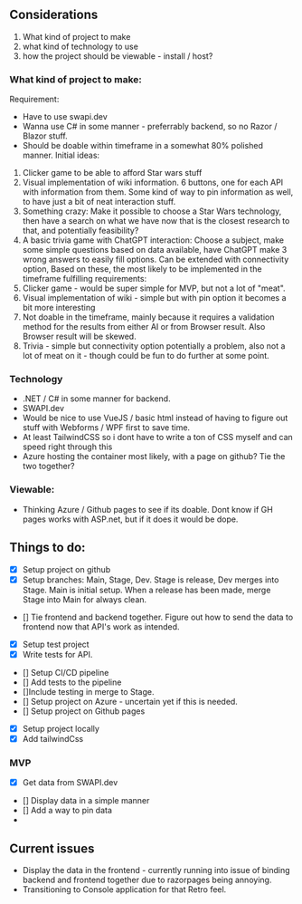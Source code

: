 ## Considerations
1. What kind of project to make
2. what kind of technology to use
3. how the project should be viewable - install / host?

### What kind of project to make:
Requirement:
- Have to use swapi.dev
- Wanna use C# in some manner - preferrably backend, so no Razor / Blazor stuff. 
- Should be doable within timeframe in a somewhat 80% polished manner.
Initial ideas:
1. Clicker game to be able to afford Star wars stuff
2. Visual implementation of wiki information. 6 buttons, one for each API with information from them. Some kind of way to pin information as well, to have just a bit of neat interaction stuff.
3. Something crazy: Make it possible to choose a Star Wars technology, then have a search on what we have now that is the closest research to that, and potentially feasibility?
4. A basic trivia game with ChatGPT interaction: Choose a subject, make some simple questions based on data available, have ChatGPT make 3 wrong answers to easily fill options. Can be extended with connectivity option,
Based on these, the most likely to be implemented in the timeframe fulfilling requirements:
1. Clicker game - would be super simple for MVP, but not a lot of "meat".
2. Visual implementation of wiki - simple but with pin option it becomes a bit more interesting
3. Not doable in the timeframe, mainly because it requires a validation method for the results from either AI or from Browser result. Also Browser result will be skewed.
4. Trivia - simple but connectivity option potentially a problem, also not a lot of meat on it - though could be fun to do further at some point. 


### Technology
- .NET / C# in some manner for backend. 
- SWAPI.dev
- Would be nice to use VueJS / basic html instead of having to figure out stuff with Webforms / WPF first to save time.
- At least TailwindCSS so i dont have to write a ton of CSS myself and can speed right through this
- Azure hosting the container most likely, with a page on github? Tie the two together?

### Viewable:
- Thinking Azure / Github pages to see if its doable. Dont know if GH pages works with ASP.net, but if it does it would be dope. 
 
## Things to do:
- [x] Setup project on github
- [x] Setup branches: Main, Stage, Dev. Stage is release, Dev merges into Stage. Main is initial setup. When a release has been made, merge Stage into Main for always clean. 
- [] Tie frontend and backend together. Figure out how to send the data to frontend now that API's work as intended. 
- [x] Setup test project
- [x] Write tests for API.
- [] Setup CI/CD pipeline
- [] Add tests to the pipeline
- []Include testing in merge to Stage. 
- [] Setup project on Azure - uncertain yet if this is needed. 
- [] Setup project on Github pages
- [x] Setup project locally
- [x] Add tailwindCss
### MVP
- [x] Get data from SWAPI.dev
- [] Display data in a simple manner
- [] Add a way to pin data
- 

## Current issues
- Display the data in the frontend - currently running into issue of binding backend and frontend together due to razorpages being annoying.
- Transitioning to Console application for that Retro feel.